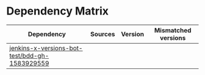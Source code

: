 # Dependency Matrix

Dependency | Sources | Version | Mismatched versions
---------- | ------- | ------- | -------------------
[jenkins-x-versions-bot-test/bdd-gh-1583929559](https://github.com/jenkins-x-versions-bot-test/bdd-gh-1583929559.git) |  | []() | 
